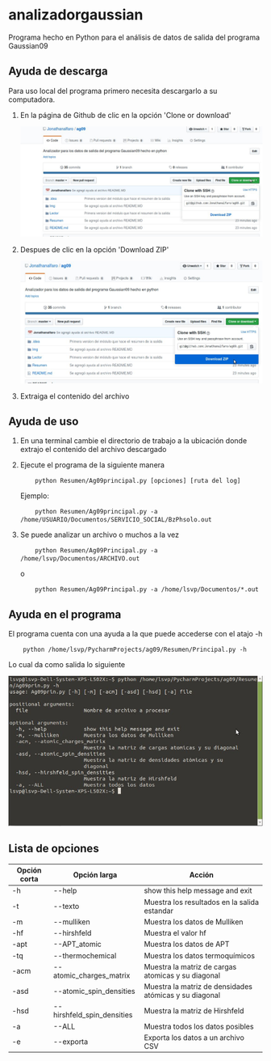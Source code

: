 # analizadorgaussian
Programa hecho en Python para el análisis de datos de salida del programa Gaussian09

## Ayuda de descarga
Para uso local del programa primero necesita descargarlo a su computadora.

1. En la página de Github de clic en la opción 'Clone or download'

    ![Imagen 2](Img/i1.jpg)

2. Despues de clic en la opción  'Download ZIP'
    
    ![Imagen 2](Img/i2.jpg)

3. Extraiga el contenido del archivo

## Ayuda de uso

1. En una terminal cambie el directorio de trabajo a la ubicación donde extrajo el contenido del archivo descargado

2. Ejecute el programa de la siguiente manera

    ```
        python Resumen/Ag09principal.py [opciones] [ruta del log]
    ```
    Ejemplo:

    ```
        python Resumen/Ag09principal.py -a /home/USUARIO/Documentos/SERVICIO_SOCIAL/BzPhsolo.out
    ```

3. Se puede analizar un archivo o muchos a la vez

    ```
        python Resumen/Ag09Principal.py -a /home/lsvp/Documentos/ARCHIVO.out
    ```
    o
    ```
        python Resumen/Ag09Principal.py -a /home/lsvp/Documentos/*.out
    ```
    
## Ayuda en el programa

El programa cuenta con una ayuda a la que puede accederse con el atajo -h

``` 
    python /home/lsvp/PycharmProjects/ag09/Resumen/Principal.py -h
```
Lo cual da como salida lo siguiente



![Imagen 3](Img/i3.jpg)

## Lista de opciones

| Opción corta | Opción larga | Acción |
| - | - | - |
| -h | --help | show this help message and exit |
| -t | --texto | Muestra los resultados en la salida estandar |
| -m | --mulliken | Muestra los datos de Mulliken |
| -hf | --hirshfeld | Muestra el valor hf |
| -apt | --APT_atomic | Muestra los datos de APT |
| -tq | --thermochemical | Muestra los datos termoquímicos |
| -acm | --atomic_charges_matrix | Muestra la matriz de cargas atomicas y su diagonal |
| -asd | --atomic_spin_densities | Muestra la matriz de densidades atómicas y su diagonal |
| -hsd | --hirshfeld_spin_densities | Muestra la matriz de Hirshfeld | 
| -a | --ALL | Muestra todos los datos posibles | 
| -e | --exporta | Exporta los datos a un archivo CSV |
